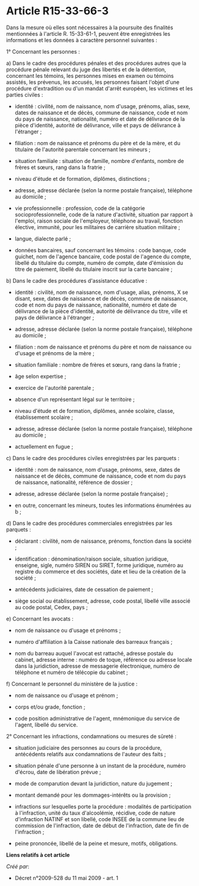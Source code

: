# Article R15-33-66-3

Dans la mesure où elles sont nécessaires à la poursuite des finalités mentionnées à l'article R. 15-33-61-1, peuvent être
enregistrées les informations et les données à caractère personnel suivantes :

1° Concernant les personnes :

a) Dans le cadre des procédures pénales et des procédures autres que la procédure pénale relevant du juge des libertés et de
la détention, concernant les témoins, les personnes mises en examen ou témoins assistés, les prévenus, les accusés, les
personnes faisant l'objet d'une procédure d'extradition ou d'un mandat d'arrêt européen, les victimes et les parties
civiles :

- identité : civilité, nom de naissance, nom d'usage, prénoms, alias, sexe, dates de naissance et de décès, commune de
naissance, code et nom du pays de naissance, nationalité, numéro et date de délivrance de la pièce d'identité, autorité de
délivrance, ville et pays de délivrance à l'étranger ;

- filiation : nom de naissance et prénoms du père et de la mère, et du titulaire de l'autorité parentale concernant les
mineurs ;

- situation familiale : situation de famille, nombre d'enfants, nombre de frères et sœurs, rang dans la fratrie ;

- niveau d'étude et de formation, diplômes, distinctions ;

- adresse, adresse déclarée (selon la norme postale française), téléphone au domicile ;

- vie professionnelle : profession, code de la catégorie socioprofessionnelle, code de la nature d'activité, situation par
rapport à l'emploi, raison sociale de l'employeur, téléphone au travail, fonction élective, immunité, pour les militaires de
carrière situation militaire ;

- langue, dialecte parlé ;

- données bancaires, sauf concernant les témoins : code banque, code guichet, nom de l'agence bancaire, code postal de
l'agence du compte, libellé du titulaire du compte, numéro de compte, date d'émission du titre de paiement, libellé du
titulaire inscrit sur la carte bancaire ;

b) Dans le cadre des procédures d'assistance éducative :

- identité : civilité, nom de naissance, nom d'usage, alias, prénoms, X se disant, sexe, dates de naissance et de décès,
commune de naissance, code et nom du pays de naissance, nationalité, numéro et date de délivrance de la pièce d'identité,
autorité de délivrance du titre, ville et pays de délivrance à l'étranger ;

- adresse, adresse déclarée (selon la norme postale française), téléphone au domicile ;

- filiation : nom de naissance et prénoms du père et nom de naissance ou d'usage et prénoms de la mère ;

- situation familiale : nombre de frères et sœurs, rang dans la fratrie ;

- âge selon expertise ;

- exercice de l'autorité parentale ;

- absence d'un représentant légal sur le territoire ;

- niveau d'étude et de formation, diplômes, année scolaire, classe, établissement scolaire ;

- adresse, adresse déclarée (selon la norme postale française), téléphone au domicile ;

- actuellement en fugue ;

c) Dans le cadre des procédures civiles enregistrées par les parquets :

- identité : nom de naissance, nom d'usage, prénoms, sexe, dates de naissance et de décès, commune de naissance, code et nom
du pays de naissance, nationalité, référence de dossier ;

- adresse, adresse déclarée (selon la norme postale française) ;

- en outre, concernant les mineurs, toutes les informations énumérées au b ;

d) Dans le cadre des procédures commerciales enregistrées par les parquets :

- déclarant : civilité, nom de naissance, prénoms, fonction dans la société ;

- identification : dénomination/raison sociale, situation juridique, enseigne, sigle, numéro SIREN ou SIRET, forme juridique,
numéro au registre du commerce et des sociétés, date et lieu de la création de la société ;

- antécédents judiciaires, date de cessation de paiement ;

- siège social ou établissement, adresse, code postal, libellé ville associé au code postal, Cedex, pays ;

e) Concernant les avocats :

- nom de naissance ou d'usage et prénoms ;

- numéro d'affiliation à la Caisse nationale des barreaux français ;

- nom du barreau auquel l'avocat est rattaché, adresse postale du cabinet, adresse interne : numéro de toque, référence ou
adresse locale dans la juridiction, adresse de messagerie électronique, numéro de téléphone et numéro de télécopie du
cabinet ;

f) Concernant le personnel du ministère de la justice :

- nom de naissance ou d'usage et prénom ;

- corps et/ou grade, fonction ;

- code position administrative de l'agent, mnémonique du service de l'agent, libellé du service.

2° Concernant les infractions, condamnations ou mesures de sûreté :

- situation judiciaire des personnes au cours de la procédure, antécédents relatifs aux condamnations de l'auteur des faits ;

- situation pénale d'une personne à un instant de la procédure, numéro d'écrou, date de libération prévue ;

- mode de comparution devant la juridiction, nature du jugement ;

- montant demandé pour les dommages-intérêts ou la provision ;

- infractions sur lesquelles porte la procédure : modalités de participation à l'infraction, unité du taux d'alcoolémie,
récidive, code de nature d'infraction NATINF et son libellé, code INSEE de la commune lieu de commission de l'infraction,
date de début de l'infraction, date de fin de l'infraction ;

- peine prononcée, libellé de la peine et mesure, motifs, obligations.

**Liens relatifs à cet article**

_Créé par_:

  - Décret n°2009-528 du 11 mai 2009 - art. 1
